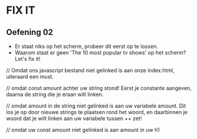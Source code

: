 # FIX IT
## Oefening 02
* Er staat niks op het scherm, probeer dit eerst op te lossen.
* Waarom staat er geen 'The 10 most popular tv shows' op het scherm? Let's fix it!


// Omdat ons javascript bestand niet gelinked is aan onze index.html, uiteraard een must.

// omdat const amount achter uw string stond!
Eerst je constante aangeven, daarna de string die je eraan wilt linken.

// omdat amount in de string niet gelinked is aan uw variabele amount.
Dit los je op door nieuwe strings te plaatsen rond het woord, en daarbinnen je woord dat je wilt linken aan uw variabele tussen ++ zet!

// omdat uw const amount niet gelinked is aan amount in uw h1

